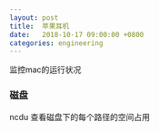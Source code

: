 ```yaml
---
layout: post
title:  苹果耳机
date:   2018-10-17 09:00:00 +0800
categories: engineering
---
```

监控mac的运行状况
### 磁盘
ncdu 查看磁盘下的每个路径的空间占用

###
